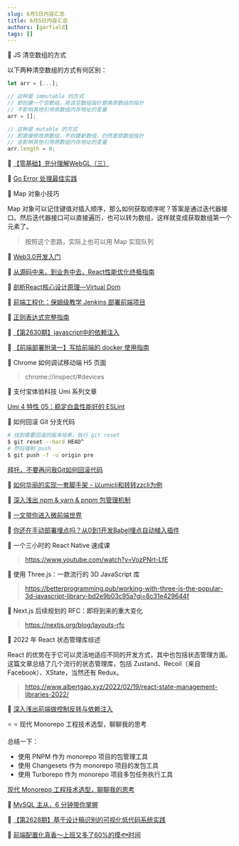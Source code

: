 ```yaml
---
slug: 6月5日内容汇总
title: 6月5日内容汇总
authors: [garfield]
tags: []
---
```


📒 JS 清空数组的方式

以下两种清空数组的方式有何区别：

```js
let arr = [...];

// 这种是 immutable 的方式
// 即创建一个空数组，用该空数组指针替换原数组的指针
// 不影响其他引用原数组内存地址的变量
arr = [];

// 这种是 mutable 的方式
// 即直接修改原数组，不创建新数组，仍然是原数组指针
// 会影响其他引用原数组内存地址的变量
arr.length = 0;
```

📒 [【零基础】充分理解WebGL（三）](https://mp.weixin.qq.com/s/ULY-_Vq-Jgb8aCbhyfqYHw)

📒 [Go Error 处理最佳实践](https://mp.weixin.qq.com/s/EvkMQCPwg-B0fZonpwXodg)

📒 Map 对象小技巧

Map 对象可以记住键值对插入顺序，那么如何获取顺序呢？答案是通过迭代器接口。然后迭代器接口可以直接遍历，也可以转为数组，这样就变成获取数组第一个元素了。

> 按照这个思路，实际上也可以用 Map 实现队列

📒 [Web3.0开发入门](https://mp.weixin.qq.com/s/ROwTG6AC2pK5UN1dzY5x8w)

📒 [从源码中来，到业务中去，React性能优化终极指南](https://mp.weixin.qq.com/s/DswfPb6J1w2B_MWj1TjyOg)

📒 [剖析React核心设计原理—Virtual Dom](https://mp.weixin.qq.com/s/l19wbHNIrhjyD0HwJwuvmQ)

📒 [前端工程化：保姆级教学 Jenkins 部署前端项目](https://juejin.cn/post/7102360505313918983)

📒 [正则表达式完整指南](https://juejin.cn/post/7104152252180332581)

📒 [【第2630期】javascript中的依赖注入](https://mp.weixin.qq.com/s/b15cyyg53lVKQ_TtR8hugQ)

📒 [【前端部署附录一】写给前端的 docker 使用指南](https://mp.weixin.qq.com/s/sEvP3nLUOBwbSHP9mmT__A)

📒 Chrome 如何调试移动端 H5 页面

> chrome://inspect/#devices

📒 支付宝体验科技 Umi 系列文章

[Umi 4 特性 05：稳定白盒性能好的 ESLint](https://www.yuque.com/antfe/featured/uf1bok)

📒 如何回滚 Git 分支代码

```bash
# 找到需要回滚的版本哈希，执行 git reset
$ git reset --hard HEAD^
# 然后强制 push
$ git push -f -u origin pre
```

[拜托，不要再问我Git如何回滚代码](https://zhuanlan.zhihu.com/p/137856034)

📒 [如何华丽的实现一套脚手架 - 以umicli和转转zzcli为例](https://mp.weixin.qq.com/s/Sz8u6lzkL1nnpRxGrdbYJg)

📒 [深入浅出 npm & yarn & pnpm 包管理机制](https://mp.weixin.qq.com/s/ZTI-8RI0l314Ki9oBxqRWw)

📒 [一文带你进入微前端世界](https://mp.weixin.qq.com/s/LL6VZj36PKftbwaybBFmXg)

📒 [你还在手动部署埋点吗？从0到1开发Babel埋点自动植入插件](https://mp.weixin.qq.com/s/R6Xr8SoJicZB8-P4H2SSPA)

📒 一个三小时的 React Native 速成课 

> https://www.youtube.com/watch?v=VozPNrt-LfE

📒 使用 Three.js：一款流行的 3D JavaScript 库

> https://betterprogramming.pub/working-with-three-js-the-popular-3d-javascript-library-bd2e9b03c95a?gi=8c31e429644f

📒 Next.js 后续规划的 RFC：即将到来的重大变化

> https://nextjs.org/blog/layouts-rfc

📒 2022 年 React 状态管理库综述

React 的优势在于它可以灵活地适应不同的开发方式，其中也包括状态管理方面。这篇文章总结了几个流行的状态管理库，包括 Zustand、Recoil（来自 Facebook）、XState，当然还有 Redux。

> https://www.albertgao.xyz/2022/02/19/react-state-management-libraries-2022/

📒 [深入浅出前端做控制反转与依赖注入](https://www.yuque.com/surfacew/fe/qg0uev)

<!-- 📒 [动态表单（2）—— 复杂表单 DSL 设计（上）](https://zhuanlan.zhihu.com/p/515168073) -->

⭐️ ⭐️ 现代 Monorepo 工程技术选型，聊聊我的思考

总结一下：

- 使用 PNPM 作为 monorepo 项目的包管理工具
- 使用 Changesets 作为 monorepo 项目的发包工具
- 使用 Turborepo 作为 monorepo 项目多包任务执行工具

[现代 Monorepo 工程技术选型，聊聊我的思考](https://mp.weixin.qq.com/s/99nozy-vtFMGcBTxYvumWA)

📒 [MySQL 主从，6 分钟带你掌握](https://mp.weixin.qq.com/s/T5vXADH4nXqAxyDcKWE64Q)

📒 [【第2628期】基于设计稿识别的可视化低代码系统实践](https://mp.weixin.qq.com/s/1HyQLZcnZN6I27p_hbfUPg)

📒 [前端配置化真香～上班又多了60%的摸🐟时间](https://juejin.cn/post/7098211898990002207)
